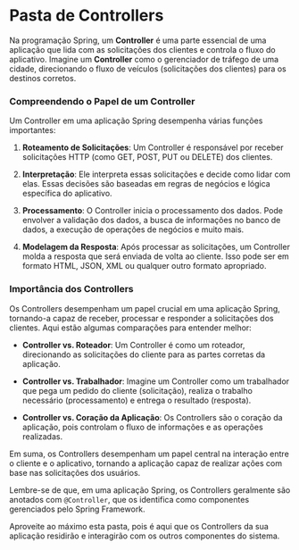# Pasta de Controllers

Na programação Spring, um **Controller** é uma parte essencial de uma aplicação que lida com as solicitações dos clientes e controla o fluxo do aplicativo. Imagine um **Controller** como o gerenciador de tráfego de uma cidade, direcionando o fluxo de veículos (solicitações dos clientes) para os destinos corretos.

### Compreendendo o Papel de um Controller

Um Controller em uma aplicação Spring desempenha várias funções importantes:

1. **Roteamento de Solicitações**: Um Controller é responsável por receber solicitações HTTP (como GET, POST, PUT ou DELETE) dos clientes.

2. **Interpretação**: Ele interpreta essas solicitações e decide como lidar com elas. Essas decisões são baseadas em regras de negócios e lógica específica do aplicativo.

3. **Processamento**: O Controller inicia o processamento dos dados. Pode envolver a validação dos dados, a busca de informações no banco de dados, a execução de operações de negócios e muito mais.

4. **Modelagem da Resposta**: Após processar as solicitações, um Controller molda a resposta que será enviada de volta ao cliente. Isso pode ser em formato HTML, JSON, XML ou qualquer outro formato apropriado.

### Importância dos Controllers

Os Controllers desempenham um papel crucial em uma aplicação Spring, tornando-a capaz de receber, processar e responder a solicitações dos clientes. Aqui estão algumas comparações para entender melhor:

- **Controller vs. Roteador**: Um Controller é como um roteador, direcionando as solicitações do cliente para as partes corretas da aplicação.

- **Controller vs. Trabalhador**: Imagine um Controller como um trabalhador que pega um pedido do cliente (solicitação), realiza o trabalho necessário (processamento) e entrega o resultado (resposta).

- **Controller vs. Coração da Aplicação**: Os Controllers são o coração da aplicação, pois controlam o fluxo de informações e as operações realizadas.

Em suma, os Controllers desempenham um papel central na interação entre o cliente e o aplicativo, tornando a aplicação capaz de realizar ações com base nas solicitações dos usuários.

Lembre-se de que, em uma aplicação Spring, os Controllers geralmente são anotados com `@Controller`, que os identifica como componentes gerenciados pelo Spring Framework.

Aproveite ao máximo esta pasta, pois é aqui que os Controllers da sua aplicação residirão e interagirão com os outros componentes do sistema.
